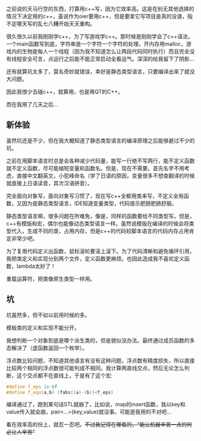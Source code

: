 之前说的天马行空的东西，打算用c++写，因为它效率高。这是在别无其他选择的情况下决定用的c++，虽说作为oier要用c++，但是要拿它写项目是真的没谱，指不定哪天写的乱七八糟开始天天重构。

很久很久以前我刚刚学c++，为了写游戏学c++。那时候是刚刚学会了c++语法，一个main函数写到底，字符串是一个字符一个字符的处理，开内存用malloc，游戏内的生物是每人一个线程（因为我不知道怎么让两段代码同时执行）而且完全没有线程安全可言，点运行之后能不能正常启动全看运气。深深的给我留下了阴影...

还有就算坑太多了，莫名奇妙就错误，幸好是静态类型语言，只要编译出来了就没大问题。

因此我很少去碰c++，就算用，也是用QT的C++。

而在我用了几天之后...

## 新体验

虽然坑还是不少，但在我大概知道了静态类型语言的编译原理之后能够避过不少的坑。

之前在用脚本语言时总是会各种减少代码量，能写一行绝不写两行，能不定义函数就不定义函数，尽可能缩短变量和函数名。但是，现在不需要。首先名字不用考虑，直接中文翻英文，小驼峰命名（学了日语的原因，变量很多不想查翻译的时候就直接上日语读音，其次汉语拼音）。

完全面向对象写，面向对象写习惯了，现在写c++全都用类来写，不定义全局函数，又因为是静态类型语言，IDE知道变量类型，代码提示肥肠肥肠舒服。

静态类型语言嘛，很多问题在所难免，像是，同样的函数要给不同类型写。但是，c++有模版和宏，偶尔也能像动态类型语言一样。虽然说模版在编译的时候会将类型代入，生成不同的类，占用内存，但是c++的代码较脚本语言的代码内存占用肯定非常少吧。

为了复用代码定义出函数，鼠标滚轮要滚上滚下。为了代码清晰和避免循环引用，我把类定义和实现分到两个文件，定义函数更麻烦。也因此造成我不喜欢定义函数，lambda太妙了！

重载运算符，把类像原生类型一样用。

## 坑

坑虽然多，但不如以前用时候的多。

模板类的定义和实现不能分开。

我想判断一个对象到底是哪个派生类的，但是貌似没办法。最终通过成员函数的多态解决了（虚函数返回一个枚举）。

浮点数比较问题，不知道其他语言有没有这种问题，浮点数有精度损失，所以直接比较两个相同的浮点数很可能判成不相同。我计算两直线交点，然后无论怎么判断，这个交点都不在直线上，于是有了这个宏:

```c++
#define f_eps 1e-6f
#define f_equ(a,b) (fabs((a)-(b))<f_eps)
```

编译通过了，跑到某句话STL就崩了，比如说，map的insert函数，我以key和value传入就会崩，pair<...>(key,value)就没事。可能是我用的不对吧...

看在效率高的份上，就忍一忍吧。~~不过我记得在哪看的，"能让机器辛苦一点的何必让人辛苦"~~

